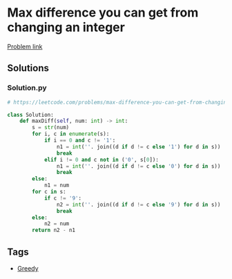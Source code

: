 # Max difference you can get from changing an integer

[Problem link](https://leetcode.com/problems/max-difference-you-can-get-from-changing-an-integer/)

## Solutions


### Solution.py
```py
# https://leetcode.com/problems/max-difference-you-can-get-from-changing-an-integer/

class Solution:
    def maxDiff(self, num: int) -> int:
        s = str(num)
        for i, c in enumerate(s):
            if i == 0 and c != '1':
                n1 = int(''. join((d if d != c else '1') for d in s))
                break
            elif i != 0 and c not in ('0', s[0]):
                n1 = int(''. join((d if d != c else '0') for d in s))
                break
        else:
            n1 = num
        for c in s:
            if c != '9':
                n2 = int(''. join((d if d != c else '9') for d in s))
                break
        else:
            n2 = num
        return n2 - n1
```
## Tags

* [Greedy](/Collections/greedy.md#greedy)
